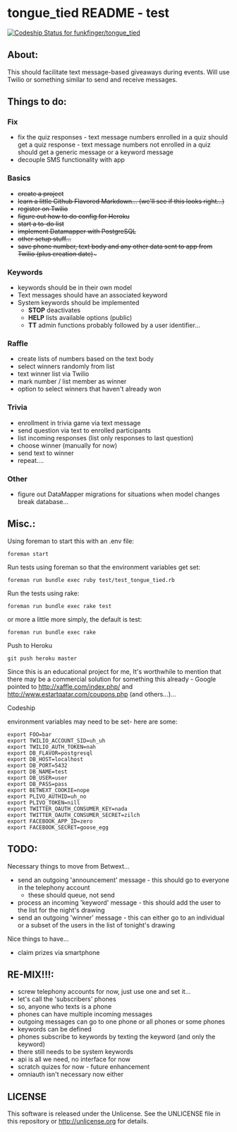 
tongue_tied README - test
==================

[ ![Codeship Status for funkfinger/tongue_tied](https://codeship.com/projects/f02f65f0-88d1-0132-dcd4-3ae5e43a70a3/status?branch=master)](https://codeship.com/projects/59532)

About:
------

This should facilitate text message-based giveaways during events. Will use Twilio or something similar to send and receive messages.

Things to do:
-------------


### Fix

- fix the quiz responses - text message numbers enrolled in a quiz should get a quiz response - text message numbers not enrolled in a quiz should get a generic message or a keyword message
- decouple SMS functionality with app


### Basics

- ~~create a project~~
- ~~learn a little Github Flavored Markdown... (we'll see if this looks right...)~~
- ~~register on Twilio~~
- ~~figure out how to do config for Heroku~~
- ~~start a to-do list~~
- ~~implement Datamapper with PostgreSQL~~
- ~~other setup stuff...~~
- ~~save phone number, text body and any other data sent to app from Twilio (plus creation date)~~~


### Keywords

- keywords should be in their own model
- Text messages should have an associated keyword
- System keywords should be implemented
  - **STOP** deactivates
  - **HELP** lists available options (public)
  - **TT** admin functions probably followed by a user identifier...


### Raffle

- create lists of numbers based on the text body
- select winners randomly from list
- text winner list via Twilio
- mark number / list member as winner
- option to select winners that haven't already won

### Trivia

- enrollment in trivia game via text message
- send question via text to enrolled participants
- list incoming responses (list only responses to last question)
- choose winner (manually for now)
- send text to winner
- repeat....


### Other
- figure out DataMapper migrations for situations when model changes break database...

Misc.:
--------------------

Using foreman to start this with an .env file:

    foreman start

Run tests using foreman so that the environment variables get set:

    foreman run bundle exec ruby test/test_tongue_tied.rb

Run the tests using rake:

    foreman run bundle exec rake test

or more a little more simply, the default is test:

    foreman run bundle exec rake

Push to Heroku

    git push heroku master

Since this is an educational project for me, It's worthwhile to mention that there may be a commercial solution for something this already - Google pointed to http://xaffle.com/index.php/ and http://www.estartqatar.com/coupons.php (and others...)...

Codeship

environment variables may need to be set- here are some:

    export FOO=bar
    export TWILIO_ACCOUNT_SID=uh_uh
    export TWILIO_AUTH_TOKEN=nah
    export DB_FLAVOR=postgresql
    export DB_HOST=localhost
    export DB_PORT=5432
    export DB_NAME=test
    export DB_USER=user
    export DB_PASS=pass
    export BETWEXT_COOKIE=nope
    export PLIVO_AUTHID=uh_no
    export PLIVO_TOKEN=nill
    export TWITTER_OAUTH_CONSUMER_KEY=nada
    export TWITTER_OAUTH_CONSUMER_SECRET=zilch
    export FACEBOOK_APP_ID=zero
    export FACEBOOK_SECRET=goose_egg



TODO:
--------------------

Necessary things to move from Betwext...

- send an outgoing 'announcement' message - this should go to everyone in the telephony account
  - these should queue, not send 
- process an incoming 'keyword' message - this should add the user to the list for the night's drawing
- send an outgoing 'winner' message - this can either go to an individual or a subset of the users in the list of tonight's drawing

Nice things to have...

- claim prizes via smartphone


RE-MIX!!!:
--------------------

- screw telephony accounts for now, just use one and set it...
- let's call the 'subscribers' phones
- so, anyone who texts is a phone
- phones can have multiple incoming messages
- outgoing messages can go to one phone or all phones or some phones
- keywords can be defined
- phones subscribe to keywords by texting the keyword (and only the keyword)
- there still needs to be system keywords
- api is all we need, no interface for now
- scratch quizes for now - future enhancement
- omniauth isn't necessary now either






LICENSE
--------------------

This software is released under the Unlicense. See the UNLICENSE file in this repository or http://unlicense.org for details.
